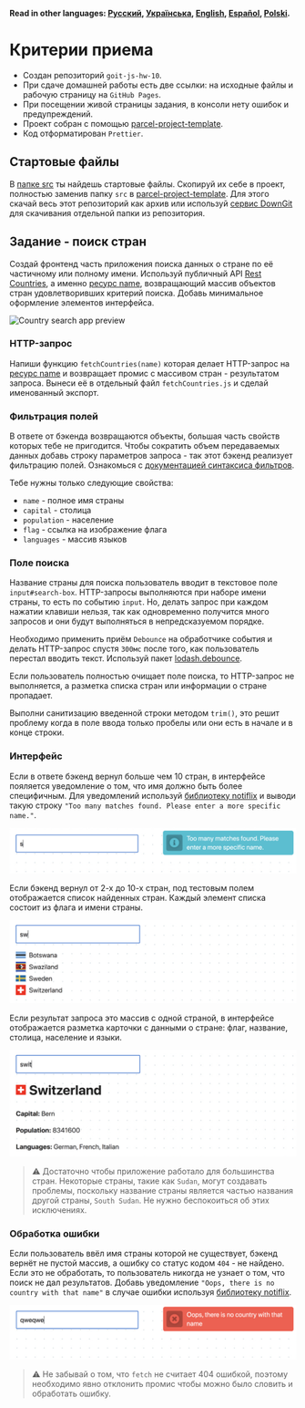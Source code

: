 **Read in other languages: [Русский](README.md), [Українська](README.ua.md),
[English](README.en.md), [Español](README.es.md), [Polski](README.pl.md).**

# Критерии приема

- Создан репозиторий `goit-js-hw-10`.
- При сдаче домашней работы есть две ссылки: на исходные файлы и рабочую
  страницу на `GitHub Pages`.
- При посещении живой страницы задания, в консоли нету ошибок и предупреждений.
- Проект собран с помощью
  [parcel-project-template](https://github.com/goitacademy/parcel-project-template).
- Код отформатирован `Prettier`.

## Стартовые файлы

В [папке src](./src) ты найдешь стартовые файлы. Скопируй их себе в проект,
полностью заменив папку `src` в
[parcel-project-template](https://github.com/goitacademy/parcel-project-template).
Для этого скачай весь этот репозиторий как архив или используй
[сервис DownGit](https://downgit.github.io/) для скачивания отдельной папки из
репозитория.

## Задание - поиск стран

Создай фронтенд часть приложения поиска данных о стране по её частичному или
полному имени. Используй публичный API
[Rest Countries](https://restcountries.eu/), а именно
[ресурс name](https://restcountries.eu/#api-endpoints-name), возвращающий массив
объектов стран удовлетворивших критерий поиска. Добавь минимальное оформление
элементов интерфейса.

![Country search app preview](./preview/app-preview.gif)

### HTTP-запрос

Напиши функцию `fetchCountries(name)` которая делает HTTP-запрос на
[ресурс name](https://restcountries.eu/#api-endpoints-name) и возвращает промис
с массивом стран - результатом запроса. Вынеси её в отдельный файл
`fetchCountries.js` и сделай именованный экспорт.

### Фильтрация полей

В ответе от бэкенда возвращаются объекты, большая часть свойств которых тебе не
пригодится. Чтобы сократить объем передаваемых данных добавь строку параметров
запроса - так этот бэкенд реализует фильтрацию полей. Ознакомься с
[документацией синтаксиса фильтров](https://restcountries.eu/#filter-response).

Тебе нужны только следующие свойства:

- `name` - полное имя страны
- `capital` - столица
- `population` - население
- `flag` - ссылка на изображение флага
- `languages` - массив языков

### Поле поиска

Название страны для поиска пользователь вводит в текстовое поле
`input#search-box`. HTTP-запросы выполняются при наборе имени страны, то есть по
событию `input`. Но, делать запрос при каждом нажатии клавиши нельзя, так как
одновременно получится много запросов и они будут выполняться в непредсказуемом
порядке.

Необходимо применить приём `Debounce` на обработчике события и делать
HTTP-запрос спустя `300мс` после того, как пользователь перестал вводить текст.
Используй пакет
[lodash.debounce](https://www.npmjs.com/package/lodash.debounce).

Если пользователь полностью очищает поле поиска, то HTTP-запрос не выполняется,
а разметка списка стран или информации о стране пропадает.

Выполни санитизацию введенной строки методом `trim()`, это решит проблему когда
в поле ввода только пробелы или они есть в начале и в конце строки.

### Интерфейс

Если в ответе бэкенд вернул больше чем 10 стран, в интерфейсе пояляется
уведомление о том, что имя должно быть более специфичным. Для уведомлений
используй [библиотеку notiflix](https://github.com/notiflix/Notiflix#readme) и
выводи такую строку
`"Too many matches found. Please enter a more specific name."`.

![Too many matches alert](./preview/too-many-matches.png)

Если бэкенд вернул от 2-х до 10-х стран, под тестовым полем отображается список
найденных стран. Каждый элемент списка состоит из флага и имени страны.

![Country list UI](./preview/country-list.png)

Если результат запроса это массив с одной страной, в интерфейсе отображается
разметка карточки с данными о стране: флаг, название, столица, население и
языки.

![Country info UI](./preview/country-info.png)

> ⚠️ Достаточно чтобы приложение работало для большинства стран. Некоторые
> страны, такие как `Sudan`, могут создавать проблемы, поскольку название страны
> является частью названия другой страны, `South Sudan`. Не нужно беспокоиться
> об этих исключениях.

### Обработка ошибки

Если пользователь ввёл имя страны которой не существует, бэкенд вернёт не пустой
массив, а ошибку со статус кодом `404` - не найдено. Если это не обработать, то
пользователь никогда не узнает о том, что поиск не дал результатов. Добавь
уведомление `"Oops, there is no country with that name"` в случае ошибки
используя [библиотеку notiflix](https://github.com/notiflix/Notiflix#readme).

![Error alert](./preview/error-alert.png)

> ⚠️ Не забывай о том, что `fetch` не считает 404 ошибкой, поэтому необходимо
> явно отклонить промис чтобы можно было словить и обработать ошибку.

